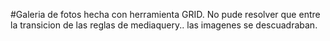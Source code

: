 #Galeria de fotos hecha con herramienta GRID.
No pude resolver que entre la transicion  de las reglas de mediaquery.. 
las imagenes se descuadraban.